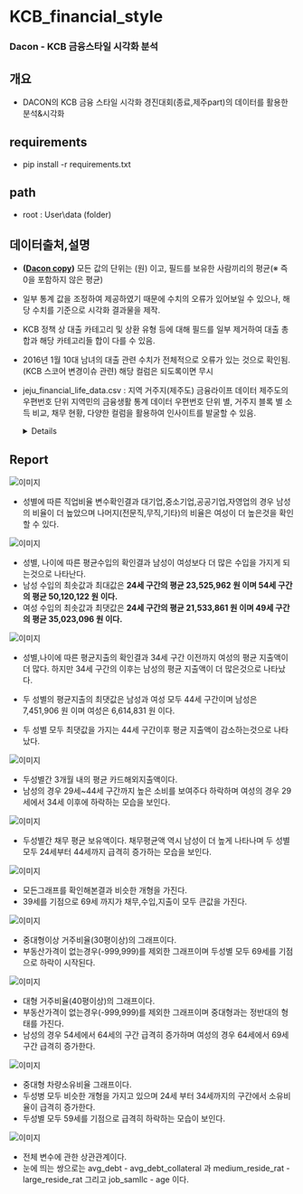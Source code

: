 # KCB_financial_style
### Dacon - KCB 금융스타일 시각화 분석
## 개요
* DACON의 KCB 금융 스타일 시각화 경진대회(종료,제주part)의 데이터를 활용한 분석&시각화


## requirements
* pip install -r requirements.txt


## path
* root : User\data (folder)


## 데이터출처,설명
* __([Dacon copy](https://dacon.io/competitions/official/82407/data/))__ 모든 값의 단위는 (원) 이고, 필드를 보유한 사람끼리의 평균(※ 즉 0을 포함하지 않은 평균) 
* 일부 통계 값을 조정하여 제공하였기 때문에 수치의 오류가 있어보일 수 있으나, 해당 수치를 기준으로 시각화 결과물을 제작. 
* KCB 정책 상 대출 카테고리 및 상환 유형 등에 대해 필드를 일부 제거하여 대출 총합과 해당 카테고리들 합이 다를 수 있음. 
* 2016년 1월 10대 남녀의 대출 관련 수치가 전체적으로 오류가 있는 것으로 확인됨. (KCB 스코어 변경이슈 관련) 해당 컬럼은 되도록이면 무시

* jeju_financial_life_data.csv : 지역 거주지(제주도) 금융라이프 데이터
제주도의 우편번호 단위 지역민의 금융생활 통계 데이터
우편번호 단위 별, 거주지 블록 별 소득 비교, 채무 현황, 다양한 컬럼을 활용하여 인사이트를 발굴할 수 있음.
    
    <details>
    <summary> Details </summary>

        zip_cd 신우편번호 신우편번호  지역: 제주특별자치도
        year_month 기준월 해당 정보 자료의 시점기준 정보   
        x_axis 좌표 해당 우편번호의 경도   
        y_axis 좌표 해당 우편번호의 위도   
        sex 성별 1: 남성, 2: 여성   
        age 연령대 5세 구간(24: 24세이하, 29: 25-29세, 34: 30-34세, …. , 74: 70-74세, 79: 75-79세, 99: 80세이상)   
        job_majorc 직업군별 비율-대기업 고객군의 직업군별 비율 : 대기업 ratio 범위 : 0~1
        job_smallc 직업군별 비율-중소기업 고객군의 직업군별 비율 : 중소기업 ratio 범위 : 0~1
        job_public 직업군별 비율-공기업 고객군의 직업군별 비율 : 공기업 ratio 범위 : 0~1
        job_profession 직업군별 비율-전문직 고객군의 직업군별 비율 : 전문직 ratio 범위 : 0~1
        job_self 직업군별 비율-자영업 고객군의 직업군별 비율 : 자영업 ratio 범위 : 0~1
        job_none 직업군별 비율-무직 고객군의 직업군별 비율 : 무직 ratio 범위 : 0~1
        job_other 직업분별 비율-기타 고객군의 직업군별 비율 : 판단불가 ratio 범위 : 0~1
        avg_income 평균연소득 고객군별 평균 KCB 결정연소득 numeric 단위 : 원
        med_income 중위연소득 고객군별 KCB 결정연소득의 중위수(median)값 numeric 단위 : 원
        avg_spend 평균소비액 고객군별 3개월 평균 KCB 총카드이용금액 numeric 단위 : 원
        avg_foreign_spend 평균해외소비액 고객군별 3개월 평균 KCB 총 카드해외이용금액 numeric 단위 : 원
        avg_debt 채무 평균보유액 고객군별 채무보유자의 평균 KCB 총대출잔액 numeric 단위 : 원
        avg_debt_credit 채무 평균보유액-신용대출 고객군별 채무보유자의 평균 KCB 신용대출잔액 numeric 단위 : 원
        avg_debt_noneb 채무 평균보유액-비은행대출 고객군별 채무보유자의 평균 KCB 비은행권대출잔액 numeric 단위 : 원
        avg_debt_mortgage 채무 평균보유액-주택담보대출 고객군별 채무보유자의 평균 KCB 주택담보대출잔액 numeric 단위 : 원
        avg_debt_deposit 채무 평균보유액-예적금유가증권담보대출 고객군별 채무보유자의 평균 KCB 예적금 또는 유가증권 담보대출 잔액 numeric 단위 : 원
        avg_debt_collateral 채무 평균보유액-물건담보대출 고객군별 채무보유자의 평균 KCB 물건담보(주거용 및 비주거용 부동산, 자동차 등) 대출 잔액 numeric 단위 : 원
        avg_credit_rat 평균관리지수 고객군별 신용평균 numeric  
        medium_resid_rat 중대형이상 거주비율 고객군의 중대형 평형 거주비율(30평 이상) (-999,999: 부동산가격이 없는경우) ratio 범위 : 0~1
        large_resid_rat 대형 거주비율 고객군의 대형 평형 거주비율(40평 이상) (-999,999: 부동산가격이 없는경우) ratio 범위 : 0~1
        vehicle_own_rat 중대형 차량소유비율 고객군별 중대형 차량소유비율 ratio 범위 : 0~1 

    <details>


## Report

![이미지](img/job_ratio%20by%20job.png)

* 성별에 따른 직업비율 변수확인결과 대기업,중소기업,공공기업,자영업의 경우 남성의 비율이 더 높았으며 나머지(전문직,무직,기타)의 비율은 여성이 더 높은것을 확인 할 수 있다.


![이미지](img/avg_income.png)

* 성별, 나이에 따른 평균수입의 확인결과 남성이 여성보다 더 많은 수입을 가지게 되는것으로 나타난다. 
* 남성 수입의 최솟값과 최대값은 __24세 구간의 평균 23,525,962 원 이며 54세 구간의 평균 50,120,122 원 이다.__
* 여성 수입의 최솟값과 최댓값은 __24세 구간의 평균 21,533,861 원 이며 49세 구간의 평균 35,023,096 원 이다.__


![이미지](img/avg_spend.png)

* 성별,나이에 따른 평균지출의 확인결과 34세 구간 이전까지 여성의 평균 지출액이 더 많다. 하지만 34세 구간의 이후는 남성의 평균 지출액이 더 많은것으로 나타났다.
* 두 성별의 평균지출의 최댓값은 남성과 여성 모두 44세 구간이며 남성은 7,451,906 원 이며 여성은 6,614,831 원 이다.

* 두 성별 모두 최댓값을 가지는 44세 구간이후 평균 지출액이 감소하는것으로 나타났다.


![이미지](img/avg_foreign_spend.png)

* 두성별간 3개월 내의 평균 카드해외지출액이다.
* 남성의 경우 29세~44세 구간까지 높은 소비를 보여주다 하락하며 여성의 경우 29세에서 34세 이후에 하락하는 모습을 보인다.

![이미지](img/avg_debt.png)

* 두성별간 채무 평균 보유액이다. 채무평균액 역시 남성이 더 높게 나타나며 두 성별모두 24세부터 44세까지 급격히 증가하는 모습을 보인다.


![이미지](img/avg_all.png)

* 모든그래프를 확인해본결과 비슷한 개형을 가진다.
* 39세를 기점으로 69세 까지가 채무,수입,지출이 모두 큰값을 가진다.


![이미지](img/medium_resid_rat.png)

* 중대형이상 거주비율(30평이상)의 그래프이다.
* 부동산가격이 없는경우(-999,999)를 제외한 그래프이며 두성별 모두 69세를 기점으로 하락이 시작된다.

![이미지](img/large_resid_rat.png)

* 대형 거주비율(40평이상)의 그래프이다.
* 부동산가격이 없는경우(-999,999)를 제외한 그래프이며 중대형과는 정반대의 형태를 가진다.
* 남성의 경우 54세에서 64세의 구간 급격히 증가하며 여성의 경우 64세에서 69세 구간 급격히 증가한다. 

![이미지](img/vehicle_own_rat.png)

* 중대형 차량소유비율 그래프이다.
* 두성병 모두 비슷한 개형을 가지고 있으며 24세 부터 34세까지의 구간에서 소유비율이 급격히 증가한다.
* 두성별 모두 59세를 기점으로 급격히 하락하는 모습이 보인다.

![이미지](img/all_coreelation.png)

* 전체 변수에 관한 상관관계이다.
* 눈에 띄는 쌍으로는 avg_debt - avg_debt_collateral 과 medium_reside_rat - large_reside_rat 그리고 job_samllc - age 이다.